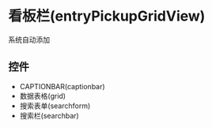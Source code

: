 # 看板栏(entryPickupGridView)  <!-- {docsify-ignore-all} -->

系统自动添加




## 控件
  * CAPTIONBAR(captionbar)
  * 数据表格(grid)
  * 搜索表单(searchform)
  * 搜索栏(searchbar)


<script>
 const { createApp } = Vue
  createApp({
    data() {
      return {
        message: '!'
      }
    }
  }).use(ElementPlus).mount('#app')
</script>